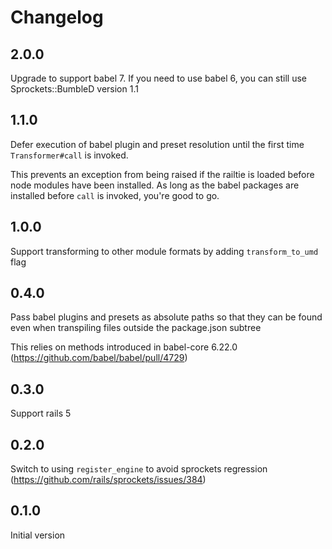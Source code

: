 # Changelog

## 2.0.0

Upgrade to support babel 7. If you need to use babel 6, you can still use Sprockets::BumbleD version 1.1

## 1.1.0

Defer execution of babel plugin and preset resolution until the first time `Transformer#call` is invoked.

This prevents an exception from being raised if the railtie is loaded before node modules have been installed.
As long as the babel packages are installed before `call` is invoked, you're good to go.

## 1.0.0

Support transforming to other module formats by adding `transform_to_umd` flag

## 0.4.0

Pass babel plugins and presets as absolute paths so that they can be found even when transpiling files outside the package.json subtree

This relies on methods introduced in babel-core 6.22.0 (https://github.com/babel/babel/pull/4729)

## 0.3.0

Support rails 5

## 0.2.0

Switch to using `register_engine` to avoid sprockets regression (https://github.com/rails/sprockets/issues/384)

## 0.1.0

Initial version
